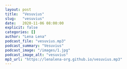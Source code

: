 ```yaml
---
layout: post
title:  "Vesuvius"
slug:   "vesuvius"
date:   2020-11-06 08:00:00 
explicit: false
categories: []
author: "Lena Lena"
podcast_file: "vesuvius.mp3"
podcast_summary: "Vesuvius"
podcast_image: "/images/1.jpg"
podcast_image_alt: "vesuvius"
mp3_url: "https://lenalena-org.github.io/vesuvius.mp3"
---
```


